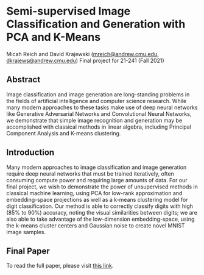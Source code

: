 # Semi-supervised Image Classification and Generation with PCA and K-Means
Micah Reich and David Krajewski (mreich@andrew.cmu.edu, dkrajews@andrew.cmu.edu)
Final project for 21-241 (Fall 2021)

## Abstract
Image classification and image generation are long-standing problems in the fields of artificial intelligence and computer science research. While many modern approaches to these tasks make use of deep neural networks like Generative Adversarial Networks and Convolutional Neural Networks, we demonstrate that simple image recognition and generation may be accomplished with classical methods in linear algebra, including Principal Component Analysis and K-means clustering.

## Introduction
Many modern approaches to image classification and image generation require deep neural networks that must be  trained iteratively, often consuming compute power and requiring large amounts of data. For our final project, we wish to demonstrate the power of unsupervised methods in classical machine learning, using PCA for low-rank approximation and embedding-space projections as well as a k-means clustering model for digit classification. Our method is able to correctly classify digits with high (85% to 90%) accuracy, noting the visual similarities between digits; we are also able to take advantage of the low-dimension embedding-space, using the k-means cluster centers and Gaussian noise to create novel MNIST image samples.

## Final Paper
To read the full paper, please visit [this link](https://github.com/micahreich/mnist-pca/blob/main/final-paper-v6.pdf).
